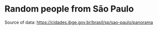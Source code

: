 # Random people from São Paulo

Source of data: https://cidades.ibge.gov.br/brasil/sp/sao-paulo/panorama
